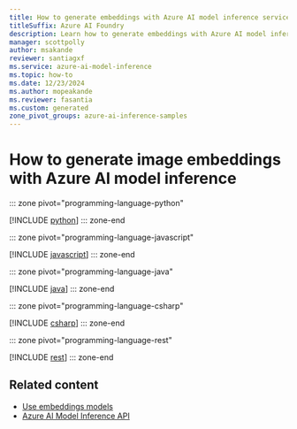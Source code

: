```yaml
---
title: How to generate embeddings with Azure AI model inference service
titleSuffix: Azure AI Foundry
description: Learn how to generate embeddings with Azure AI model inference
manager: scottpolly
author: msakande
reviewer: santiagxf
ms.service: azure-ai-model-inference
ms.topic: how-to
ms.date: 12/23/2024
ms.author: mopeakande
ms.reviewer: fasantia
ms.custom: generated
zone_pivot_groups: azure-ai-inference-samples
---
```


# How to generate image embeddings with Azure AI model inference


::: zone pivot="programming-language-python"

[!INCLUDE [python](../includes/use-image-embeddings/python.md)]
::: zone-end


::: zone pivot="programming-language-javascript"

[!INCLUDE [javascript](../includes/use-image-embeddings/javascript.md)]
::: zone-end


::: zone pivot="programming-language-java"

[!INCLUDE [java](../includes/use-image-embeddings/java.md)]
::: zone-end


::: zone pivot="programming-language-csharp"

[!INCLUDE [csharp](../includes/use-image-embeddings/csharp.md)]
::: zone-end


::: zone pivot="programming-language-rest"

[!INCLUDE [rest](../includes/use-image-embeddings/rest.md)]
::: zone-end

## Related content

* [Use embeddings models](use-embeddings.md)
* [Azure AI Model Inference API](../../../ai-studio/reference/reference-model-inference-api.md)
